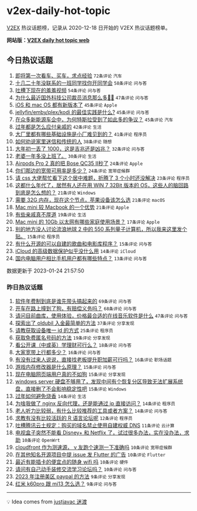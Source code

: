 # v2ex-daily-hot-topic

[V2EX](https://www.v2ex.com/) 热议话题榜，记录从 2020-12-18 日开始的 V2EX 热议话题榜单。

**网站版：[V2EX daily hot topic web](https://boojack.github.io/v2ex-daily-hot-topic-web/)**

## 今日热议话题

<!-- TODAY BEGIN -->

1. [即将第一次看车、买车，求点经验](https://www.v2ex.com/t/910425) `72条评论` `汽车`
1. [十几二十年没联系的一班同学找你开同学会](https://www.v2ex.com/t/910411) `58条评论` `问与答`
1. [吐槽下现在的羞羞视频](https://www.v2ex.com/t/910418) `54条评论` `问与答`
1. [为什么最近国外科技公司裁员消息那么多😶‍🌫️](https://www.v2ex.com/t/910414) `47条评论` `问与答`
1. [iOS 和 mac OS 都有新版本了](https://www.v2ex.com/t/910409) `45条评论` `Apple`
1. [jellyfin/emby/plex/kodi 的最佳实践是什么?](https://www.v2ex.com/t/910440) `45条评论` `问与答`
1. [在众多新能源车企中，为何特斯拉受到了如此多的争议？](https://www.v2ex.com/t/910443) `45条评论` `汽车`
1. [过年都是怎么应付亲戚的](https://www.v2ex.com/t/910415) `42条评论` `生活`
1. [大厂里都有哪些基础设施是小厂难见到的？](https://www.v2ex.com/t/910430) `41条评论` `程序员`
1. [如何劝说家里迷信和传统的人](https://www.v2ex.com/t/910469) `38条评论` `随想`
1. [大年初一丢了 1000，这是吉兆还是凶兆？](https://www.v2ex.com/t/910487) `32条评论` `问与答`
1. [老婆一年多没上班了。](https://www.v2ex.com/t/910475) `30条评论` `生活`
1. [Airpods Pro 2 真的把 Bose QC35 Ⅱ秒了](https://www.v2ex.com/t/910502) `24条评论` `Apple`
1. [你们那边的宽带可用率是多少？](https://www.v2ex.com/t/910493) `24条评论` `宽带症候群`
1. [请 css 大佬帮忙看下这个居中难题，折腾了 3 个小时还没解决](https://www.v2ex.com/t/910482) `23条评论` `程序员`
1. [这都什么年代了，居然有人还在用 WIN 7 32Bit 版本的 OS，这些人的脑回路到底是怎么想的？](https://www.v2ex.com/t/910471) `21条评论` `Windows`
1. [需要 32G 内存，现在这个节点，苹果设备该怎么选](https://www.v2ex.com/t/910434) `21条评论` `macOS`
1. [Mac mini 较 Macbook 的一个优势](https://www.v2ex.com/t/910421) `21条评论` `Apple`
1. [有些亲戚真不厚道](https://www.v2ex.com/t/910481) `19条评论` `生活`
1. [Mac mini 的 10Gb 以太网有哪些家庭使用场景？](https://www.v2ex.com/t/910449) `17条评论` `Apple`
1. [别的地方没人讨论流浪地球 2 中的 550 系列量子计算机，所以我来这里发个贴。](https://www.v2ex.com/t/910450) `15条评论` `程序员`
1. [有什么开源的可以自建的歌曲和电影库程序？](https://www.v2ex.com/t/910412) `15条评论` `问与答`
1. [iCloud 的高级数据保护似乎没什么用](https://www.v2ex.com/t/910477) `14条评论` `iCloud`
1. [国内电脑用户相比手机用户都有哪些特点？](https://www.v2ex.com/t/910420) `13条评论` `问与答`

数据更新于 2023-01-24 21:57:50

<!-- TODAY END -->

### 昨日热议话题

<!-- YESTERDAY BEGIN -->

1. [软件年费制到底是谁先带头搞起来的](https://www.v2ex.com/t/910344) `69条评论` `问与答`
1. [开车在路上撞到了狗，有赔偿义务吗？](https://www.v2ex.com/t/910324) `68条评论` `问与答`
1. [请问目前曲库，使用体验，价格最合适的在线音乐软件是什么](https://www.v2ex.com/t/910323) `47条评论` `问与答`
1. [探索出了 oldubil 入金最简单的方法](https://www.v2ex.com/t/910321) `37条评论` `分享发现`
1. [请教获取设备唯一 id 的方式](https://www.v2ex.com/t/910357) `25条评论` `程序员`
1. [获取免费匿名号码的方法](https://www.v2ex.com/t/910395) `19条评论` `分享发现`
1. [看公开课（中或英）学理财可行么？](https://www.v2ex.com/t/910319) `18条评论` `问与答`
1. [大家宽带上行都多少？](https://www.v2ex.com/t/910355) `16条评论` `问与答`
1. [有没有过来人说说，直接找老板提升职加薪可行吗？](https://www.v2ex.com/t/910317) `16条评论` `职场话题`
1. [游戏内存修改器是什么原理？](https://www.v2ex.com/t/910350) `15条评论` `问与答`
1. [现在电脑网页端用户真的不如狗](https://www.v2ex.com/t/910379) `15条评论` `分享发现`
1. [windows server 硬盘不够用了，发现中间有个恢复分区导致无法扩展系统盘，直接删了不会影响稳定性吧](https://www.v2ex.com/t/910374) `15条评论` `Windows`
1. [过年如何避免烧香](https://www.v2ex.com/t/910381) `14条评论` `生活`
1. [为啥我做了 nginx 反向代理，还是能通过 ip 直接访问？](https://www.v2ex.com/t/910369) `14条评论` `程序员`
1. [老人听力比较弱，有什么比较推荐的工具或者方案？](https://www.v2ex.com/t/910336) `14条评论` `问与答`
1. [求教有没有比较活跃的 R 语言论坛呢](https://www.v2ex.com/t/910376) `12条评论` `程序员`
1. [吐槽腾讯云土规定：购买的域名禁止使用自建权威 DNS](https://www.v2ex.com/t/910383) `11条评论` `云计算`
1. [电视盒子突然不能看 Disney+ 和 Netflix 了，试过很多办法，实在没办法，求助](https://www.v2ex.com/t/910361) `10条评论` `OpenWrt`
1. [cloudfront 作为测速源， v 友跑个速测一下准确吗](https://www.v2ex.com/t/910349) `10条评论` `宽带症候群`
1. [在其他知名开源项目中提 issue 发 Flutter 的广告](https://www.v2ex.com/t/910343) `10条评论` `Flutter`
1. [最近有能插卡的便宜点的随身 wifi 吗](https://www.v2ex.com/t/910331) `10条评论` `硬件`
1. [请问有自己动手装修交流学习论坛吗？](https://www.v2ex.com/t/910318) `10条评论` `问与答`
1. [2023 年注册美区 paypal 的方法](https://www.v2ex.com/t/910351) `9条评论` `分享发现`
1. [红米 k60pro 跟 mi13 怎么选？](https://www.v2ex.com/t/910325) `9条评论` `问与答`

<!-- YESTERDAY END -->

---

💡 Idea comes from [justjavac 迷渡](https://github.com/justjavac/)
